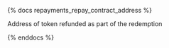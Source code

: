 {% docs repayments_repay_contract_address %}

Address of token refunded as part of the redemption

{% enddocs %}